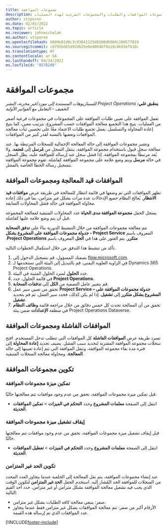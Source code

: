 ```yaml
---
title: مجموعات الموافقة
description: يوضح هذا الموضوع كيفية العمل مع مجموعات الموافقات والطلبات والمجموعات الفرعية لهذه العمليات.
author: stsporen
ms.date: 02/01/2022
ms.topic: article
ms.reviewer: johnmichalak
ms.author: stsporen
ms.openlocfilehash: 6809e01d8c3c93841125d0100d898dc208577019
ms.sourcegitcommit: c0792bd65d92db25e0e8864879a19c4b93efb10c
ms.translationtype: HT
ms.contentlocale: ar-SA
ms.lasthandoff: 04/14/2022
ms.locfileid: "8576208"
---
```

# <a name="approval-sets"></a>مجموعات الموافقة

_**ينطبق علي:** ‏‫Project Operations للسيناريوهات المستندة إلى مورد/غير مخزنة‬، ‏‫النشر الخفيف – التعامل مع الفواتير الأولية‬_

تعمل الموافقة على تعيين طلبات الموافقة على المجموعات في مجموعات فرعية أصغر من العمليات. يتيح هذا التجميع معالجة الموافقات حسب المشروع، بترتيب معين، كما يتيح إعادة المحاولة والتسلسل. يعمل تجميع طلبات الاعتماد معًا على تحسين ثبات معالجة الموافقات وتعقبها بالنسبة لقدر كبير من الموافقات.

وتشير مجموعات الموافقة إلى حالة المعالجة الإجمالية للسجلات المرتبطة بها. عند معالجة سجل قبول باستخدام مجموعة الموافقة، ينتقل السجل من **مُرسل** إلى **مُعتمد**، ولا يُعد مرتبطًا بمجموعة الموافقة. إذا فشل سجل عند إرساله للموافقة عليه، يظل السجل في حالة **مرسل** ويتم وضع علامة على مجموعة الموافقة كفاشلة. تقوم مجموعة الموافقة بتسجيل رسالة الخطأ الخاصة بالفشل.

## <a name="processing-approvals-and-approval-sets"></a>الموافقات قيد المعالجة ومجموعات الموافقة
تظهر الموافقات التي تم وضعها في قائمة انتظار للمعالجة في طريقة عرض **موافقات قيد الانتظار**. يُعالج النظام جميع الإدخالات عدة مرات بشكل غير متزامن، بما في ذلك إعادة محاولة الموافقة في حالة فشل المحاولات السابقة.

يسجل الحقل **مجموعة الموافقة مدى الحياة** عدد المحاولات المتبقية لمعالجة المجموعة قبل أن يتم وضع علامة عليها كفاشلة.

تتم معالجة مجموعات الموافقة من خلال التنشيط الدورية بناءً على **تدفق السحابة** المعروف باسم **‫Project Service - جدولة مجموعات الموافقة على المشروع بشكل متكرر**. يتم العثور على هذا في **الحل** المعروف باسم **Project Operations**. 

تأكد من تنشيط هذا التدفق من خلال استكمال الخطوات التالية.

1. بصفتك المسؤول، قم بتسجيل الدخول إلى [flow.microsoft.com](https://powerautomate.microsoft.com).
2. في الزاوية العلوية اليمنى، قم بالتبديل إلى البيئة التي تستخدمها لـ Dynamics 365 Project Operations.
3. حدد **الحلول** لسرد الحلول المثبتة في البيئة.
4. في قائمة الحلول، حدد **Project Operations**.
5. قم بتغيير عامل التصفية من **الكل** إلى **تدفقات السحابة**.
6. تحقق من تعيين سير عمل **Project Service – جدولة مجموعات الموافقة على المشروع بشكل متكرر** إلى **تشغيل**. إذا لم يكن كذلك، فحدد سير العمل، ثم قم بتحديد **تشغيل**.
7. تحقق من أن المعالجة تحدث كل خمس دقائق من خلال مراجعة قائمة **وظائف النظام** في منطقة **الإعدادات** ضمن بيئة Project Operations Dataverse.

## <a name="failed-approvals-and-approval-sets"></a>الموافقات الفاشلة ومجموعات الموافقة
تسرد طريقة عرض **الموافقات الفاشلة** كل الموافقات التي تتطلب تدخل المستخدم. افتح سجلات مجموعة الموافقة المقترنة لتحديد سبب الفشل.
يضيف تحديد **إعادة المحاولة** إلى فترة مدة بقاء مجموعة الموافقة، وتنقل الموافقة التي تتم إعادة تعيينها إلى حالة **المعالجة**، ومحاولة معالجة السجلات المتبقية.

## <a name="configure-approval-sets"></a>تكوين مجموعات الموافقة

### <a name="enable-the-approval-sets-feature"></a>تمكين ميزة مجموعات الموافقة
قبل تمكين ميزة مجموعات الموافقة، تحقق من عدم وجود موافقات تتم معالجتها حاليًا.

- انتقل إلى الصفحة **معلمات المشروع** وحدد **التحكم في الميزات** > **تمكين الموافقات الحديثة**.

### <a name="turn-off-the-approval-sets-feature"></a>إيقاف تشغيل ميزة مجموعات الموافقة
قبل إيقاف تشغيل ميزة مجموعات الموافقة، تحقق من عدم وجود موافقات تتم معالجتها حاليًا.

- انتقل إلى الصفحة **معلمات المشروع** وحدد **التحكم في الميزات** > **تعطيل الموافقات الحديثة**.

### <a name="configuring-the-asynchronous-threshold"></a>تكوين الحد غير المتزامن 
عند إنشاء مجموعات الموافقة، يتم نقل المعالجة إلى الخلفية عندما يتجاوز العدد المحدد من السجلات للموافقة الحد المُشار إليه. استخدم الحقل **الحد غير المتزامن** لتكوين الوقت الذي يجب فيه تشغيل معالجة الموافقة بشكل متزامن أو غير متزامن. حدد أحد القيم التالية:

  - صفر: ينبغي معالجة كافة الطلبات بشكل غير متزامن. 
  - الأرقام أكبر من صفر: تتم معالجة الموافقات بشكل غير متزامن فقط عندما يتجاوز عدد الموافقات الذي تم إرساله هذه القيمة.

[!INCLUDE[footer-include](../includes/footer-banner.md)]
